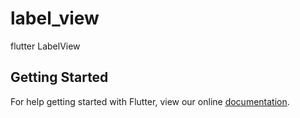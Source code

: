 # label_view

flutter LabelView

## Getting Started

For help getting started with Flutter, view our online
[documentation](https://flutter.io/).
